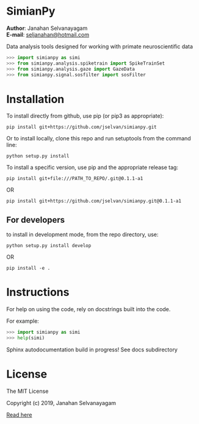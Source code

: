 # SimianPy

**Author**: Janahan Selvanayagam  
**E-mail**: <seljanahan@hotmail.com>  

Data analysis tools designed for working with primate neuroscientific data

```python
>>> import simianpy as simi
>>> from simianpy.analysis.spiketrain import SpikeTrainSet
>>> from simianpy.analysis.gaze import GazeData
>>> from simianpy.signal.sosfilter import sosFilter
```

# Installation  

To install directly from github, use pip (or pip3 as appropriate):
```
pip install git+https://github.com/jselvan/simianpy.git
```

Or to install locally, clone this repo and run setuptools from the command line:
```
python setup.py install
```

To install a specific version, use pip and the appropriate release tag:
```
pip install git+file:///PATH_TO_REPO/.git@0.1.1-a1
```
OR
```
pip install git+https://github.com/jselvan/simianpy.git@0.1.1-a1
```

## For developers
to install in development mode, from the repo directory, use:
```
python setup.py install develop
```
OR 
```
pip install -e .
```

# Instructions
For help on using the code, rely on docstrings built into the code.  

For example:  
```python
>>> import simianpy as simi
>>> help(simi) 
```

Sphinx autodocumentation build in progress! See docs subdirectory

# License
The MIT License

Copyright (c) 2019, Janahan Selvanayagam  

[Read here](LICENSE.txt)
